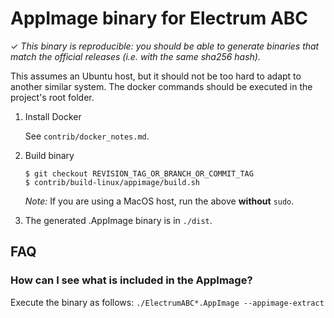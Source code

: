 AppImage binary for Electrum ABC
================================

✓ _This binary is reproducible: you should be able to generate
   binaries that match the official releases (i.e. with the same sha256 hash)._

This assumes an Ubuntu host, but it should not be too hard to adapt to another
similar system. The docker commands should be executed in the project's root
folder.

1. Install Docker

    See `contrib/docker_notes.md`.

2. Build binary

    ```
    $ git checkout REVISION_TAG_OR_BRANCH_OR_COMMIT_TAG
    $ contrib/build-linux/appimage/build.sh
    ```

    _Note:_ If you are using a MacOS host, run the above **without** `sudo`.

3. The generated .AppImage binary is in `./dist`.


## FAQ

### How can I see what is included in the AppImage?
Execute the binary as follows: `./ElectrumABC*.AppImage --appimage-extract`
